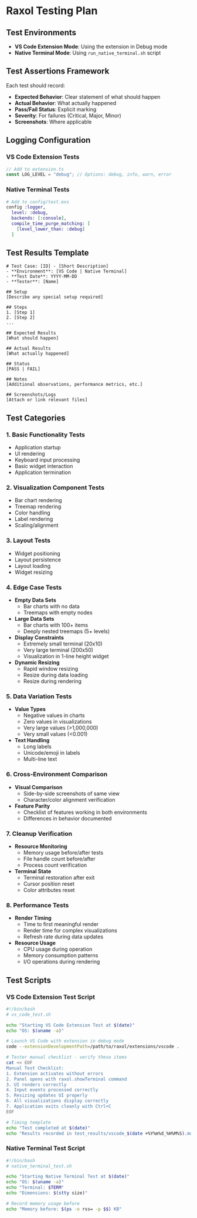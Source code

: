 # Raxol Testing Plan

## Test Environments

- **VS Code Extension Mode**: Using the extension in Debug mode
- **Native Terminal Mode**: Using `run_native_terminal.sh` script

## Test Assertions Framework

Each test should record:

- **Expected Behavior**: Clear statement of what should happen
- **Actual Behavior**: What actually happened
- **Pass/Fail Status**: Explicit marking
- **Severity**: For failures (Critical, Major, Minor)
- **Screenshots**: Where applicable

## Logging Configuration

### VS Code Extension Tests

```typescript
// Add to extension.ts
const LOG_LEVEL = "debug"; // Options: debug, info, warn, error
```

### Native Terminal Tests

```elixir
# Add to config/test.exs
config :logger,
  level: :debug,
  backends: [:console],
  compile_time_purge_matching: [
    [level_lower_than: :debug]
  ]
```

## Test Results Template

```
# Test Case: [ID] - [Short Description]
- **Environment**: [VS Code | Native Terminal]
- **Test Date**: YYYY-MM-DD
- **Tester**: [Name]

## Setup
[Describe any special setup required]

## Steps
1. [Step 1]
2. [Step 2]
...

## Expected Results
[What should happen]

## Actual Results
[What actually happened]

## Status
[PASS | FAIL]

## Notes
[Additional observations, performance metrics, etc.]

## Screenshots/Logs
[Attach or link relevant files]
```

## Test Categories

### 1. Basic Functionality Tests

- Application startup
- UI rendering
- Keyboard input processing
- Basic widget interaction
- Application termination

### 2. Visualization Component Tests

- Bar chart rendering
- Treemap rendering
- Color handling
- Label rendering
- Scaling/alignment

### 3. Layout Tests

- Widget positioning
- Layout persistence
- Layout loading
- Widget resizing

### 4. Edge Case Tests

- **Empty Data Sets**
  - Bar charts with no data
  - Treemaps with empty nodes
- **Large Data Sets**
  - Bar charts with 100+ items
  - Deeply nested treemaps (5+ levels)
- **Display Constraints**
  - Extremely small terminal (20x10)
  - Very large terminal (200x50)
  - Visualization in 1-line height widget
- **Dynamic Resizing**
  - Rapid window resizing
  - Resize during data loading
  - Resize during rendering

### 5. Data Variation Tests

- **Value Types**
  - Negative values in charts
  - Zero values in visualizations
  - Very large values (>1,000,000)
  - Very small values (<0.001)
- **Text Handling**
  - Long labels
  - Unicode/emoji in labels
  - Multi-line text

### 6. Cross-Environment Comparison

- **Visual Comparison**
  - Side-by-side screenshots of same view
  - Character/color alignment verification
- **Feature Parity**
  - Checklist of features working in both environments
  - Differences in behavior documented

### 7. Cleanup Verification

- **Resource Monitoring**
  - Memory usage before/after tests
  - File handle count before/after
  - Process count verification
- **Terminal State**
  - Terminal restoration after exit
  - Cursor position reset
  - Color attributes reset

### 8. Performance Tests

- **Render Timing**
  - Time to first meaningful render
  - Render time for complex visualizations
  - Refresh rate during data updates
- **Resource Usage**
  - CPU usage during operation
  - Memory consumption patterns
  - I/O operations during rendering

## Test Scripts

### VS Code Extension Test Script

```bash
#!/bin/bash
# vs_code_test.sh

echo "Starting VS Code Extension Test at $(date)"
echo "OS: $(uname -a)"

# Launch VS Code with extension in debug mode
code --extensionDevelopmentPath=/path/to/raxol/extensions/vscode .

# Tester manual checklist - verify these items
cat << EOF
Manual Test Checklist:
1. Extension activates without errors
2. Panel opens with raxol.showTerminal command
3. UI renders correctly
4. Input events processed correctly
5. Resizing updates UI properly
6. All visualizations display correctly
7. Application exits cleanly with Ctrl+C
EOF

# Timing template
echo "Test completed at $(date)"
echo "Results recorded in test_results/vscode_$(date +%Y%m%d_%H%M%S).md"
```

### Native Terminal Test Script

```bash
#!/bin/bash
# native_terminal_test.sh

echo "Starting Native Terminal Test at $(date)"
echo "OS: $(uname -a)"
echo "Terminal: $TERM"
echo "Dimensions: $(stty size)"

# Record memory usage before
echo "Memory before: $(ps -o rss= -p $$) KB"
```
